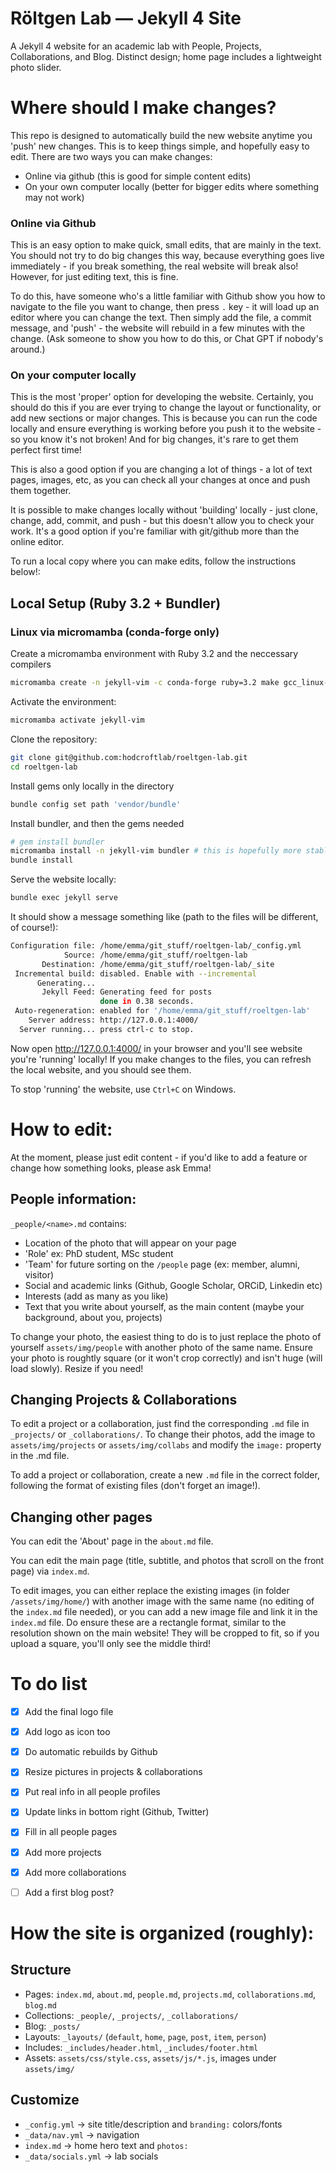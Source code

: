 
# Röltgen Lab — Jekyll 4 Site

A Jekyll 4 website for an academic lab with People, Projects, Collaborations, and Blog. Distinct design; home page includes a lightweight photo slider. 

# Where should I make changes? 
This repo is designed to automatically build the new website anytime you 'push' new changes. This is to keep things simple, and hopefully easy to edit. There are two ways you can make changes:
- Online via github (this is good for simple content edits)
- On your own computer locally (better for bigger edits where something may not work)

### Online via Github
This is an easy option to make quick, small edits, that are mainly in the text. You should not try to do big changes this way, because everything goes live immediately - if you break something, the real website will break also! However, for just editing text, this is fine.

To do this, have someone who's a little familiar with Github show you how to navigate to the file you want to change, then press `.` key - it will load up an editor where you can change the text. Then simply add the file, a commit message, and 'push' - the website will rebuild in a few minutes with the change. (Ask someone to show you how to do this, or Chat GPT if nobody's around.)

### On your computer locally
This is the most 'proper' option for developing the website. Certainly, you should do this if you are ever trying to change the layout or functionality, or add new sections or major changes. This is because you can run the code locally and ensure everything is working before you push it to the website - so you know it's not broken! And for big changes, it's rare to get them perfect first time!

This is also a good option if you are changing a lot of things - a lot of text pages, images, etc, as you can check all your changes at once and push them together.

It is possible to make changes locally without 'building' locally - just clone, change, add, commit, and push - but this doesn't allow you to check your work. It's a good option if you're familiar with git/github more than the online editor. 

To run a local copy where you can make edits, follow the instructions below!:

## Local Setup (Ruby 3.2 + Bundler)

### Linux via micromamba (conda-forge only)
Create a micromamba environment with Ruby 3.2 and the neccessary compilers

```bash
micromamba create -n jekyll-vim -c conda-forge ruby=3.2 make gcc_linux-64 gxx_linux-64 pkg-config openssl libffi zlib jemalloc
```

Activate the environment:
```bash
micromamba activate jekyll-vim
```

Clone the repository:
```bash
git clone git@github.com:hodcroftlab/roeltgen-lab.git
cd roeltgen-lab
```

Install gems only locally in the directory
```bash
bundle config set path 'vendor/bundle'
```

Install bundler, and then the gems needed
```bash
# gem install bundler
micromamba install -n jekyll-vim bundler # this is hopefully more stable, give feedback to Emma
bundle install
```

Serve the website locally:
```bash
bundle exec jekyll serve
```

It should show a message something like (path to the files will be different, of course!):
```bash
Configuration file: /home/emma/git_stuff/roeltgen-lab/_config.yml
            Source: /home/emma/git_stuff/roeltgen-lab
       Destination: /home/emma/git_stuff/roeltgen-lab/_site
 Incremental build: disabled. Enable with --incremental
      Generating...
       Jekyll Feed: Generating feed for posts
                    done in 0.38 seconds.
 Auto-regeneration: enabled for '/home/emma/git_stuff/roeltgen-lab'
    Server address: http://127.0.0.1:4000/
  Server running... press ctrl-c to stop.
```

Now open http://127.0.0.1:4000/ in your browser and you'll see website you're 'running' locally! If you make changes to the files, you can refresh the local website, and you should see them. 

To stop 'running' the website, use `Ctrl+C` on Windows.

# How to edit:

At the moment, please just edit content - if you'd like to add a feature or change how something looks, please ask Emma!

## People information:
`_people/<name>.md` contains:

- Location of the photo that will appear on your page
- 'Role' ex: PhD student, MSc student
- 'Team' for future sorting on the `/people` page (ex: member, alumni, visitor)
- Social and academic links (Github, Google Scholar, ORCiD, Linkedin etc)
- Interests (add as many as you like)
- Text that you write about yourself, as the main content (maybe your background, about you, projects)

To change your photo, the easiest thing to do is to just replace the photo of yourself `assets/img/people` with another photo of the same name. Ensure your photo is roughtly square (or it won't crop correctly) and isn't huge (will load slowly). Resize if you need!

## Changing Projects & Collaborations
To edit a project or a collaboration, just find the corresponding `.md` file in `_projects/` or `_collaborations/`. To change their photos, add the image to `assets/img/projects` or `assets/img/collabs` and modify the `image:` property in the .md file.

To add a project or collaboration, create a new `.md` file in the correct folder, following the format of existing files (don't forget an image!).

## Changing other pages
You can edit the 'About' page in the `about.md` file.

You can edit the main page (title, subtitle, and photos that scroll on the front page) via `index.md`.

To edit images, you can either replace the existing images (in folder `/assets/img/home/`) with another image with the same name (no editing of the `index.md` file needed), or you can add a new image file and link it in the `index.md` file. Do ensure these are a rectangle format, similar to the resolution shown on the main website! They will be cropped to fit, so if you upload a square, you'll only see the middle third!

# To do list
- [x] Add the final logo file
- [x] Add logo as icon too
- [x] Do automatic rebuilds by Github
- [x] Resize pictures in projects & collaborations
- [x] Put real info in all people profiles
- [x] Update links in bottom right (Github, Twitter)
- [x] Fill in all people pages
- [x] Add more projects
- [x] Add more collaborations
- [ ] Add a first blog post?



# How the site is organized (roughly):

## Structure
- Pages: `index.md`, `about.md`, `people.md`, `projects.md`, `collaborations.md`, `blog.md`
- Collections: `_people/`, `_projects/`, `_collaborations/`
- Blog: `_posts/`
- Layouts: `_layouts/` (`default`, `home`, `page`, `post`, `item`, `person`)
- Includes: `_includes/header.html`, `_includes/footer.html`
- Assets: `assets/css/style.css`, `assets/js/*.js`, images under `assets/img/`

## Customize
- `_config.yml` → site title/description and `branding:` colors/fonts
- `_data/nav.yml` → navigation
- `index.md` → home hero text and `photos:`
- `_data/socials.yml` → lab socials
